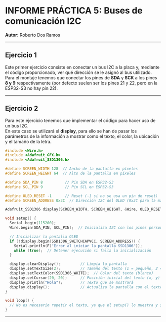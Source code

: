 
# INFORME PRÁCTICA 5: Buses de comunicación I2C  
**Autor:** Roberto Dos Ramos  


---

## Ejercicio 1  
Este primer ejercicio consiste en conectar un bus I2C a la placa y, mediante el código proporcionado, ver qué dirección se le asignó al bus utilizado.  
Para el montaje tenemos que conectar los pines de **SDA** y **SCK** a los pines **8 y 9** respectivamente (por defecto suelen ser los pines 21 y 22, pero en la ESP32-S3 no hay pin 22).

---

## Ejercicio 2  
Para este ejercicio tenemos que implementar el código para hacer uso de un bus I2C.  
En este caso se utilizará el **display**, para ello se han de pasar los parámetros de la información a mostrar como el texto, el color, la ubicación y el tamaño de la letra.

```cpp
#include <Wire.h> 
#include <Adafruit_GFX.h> 
#include <Adafruit_SSD1306.h> 

#define SCREEN_WIDTH 128  // Ancho de la pantalla en píxeles 
#define SCREEN_HEIGHT 64  // Alto de la pantalla en píxeles

#define SDA_PIN 8          // Pin SDA en ESP32-S3 
#define SCL_PIN 9          // Pin SCL en ESP32-S3 

#define OLED_RESET -1      // Reset (-1 si no se usa un pin de reset) 
#define SCREEN_ADDRESS 0x3C  // Dirección I2C del OLED (0x3C para la mayoría de pantallas SSD1306) 

Adafruit_SSD1306 display(SCREEN_WIDTH, SCREEN_HEIGHT, &Wire, OLED_RESET); 

void setup() { 
  Serial.begin(115200); 
  Wire.begin(SDA_PIN, SCL_PIN);  // Inicializa I2C con los pines personalizados 

  // Inicializar la pantalla OLED 
  if (!display.begin(SSD1306_SWITCHCAPVCC, SCREEN_ADDRESS)) { 
    Serial.println(F("Error al iniciar la pantalla SSD1306")); 
    while (true);  // Detener ejecución si falla la inicialización 
  } 

  display.clearDisplay();         // Limpia la pantalla 
  display.setTextSize(2);         // Tamaño del texto (1 = pequeño, 2 = mediano, etc.) 
  display.setTextColor(SSD1306_WHITE);  // Color del texto (blanco) 
  display.setCursor(20, 20);      // Posición inicial del texto (x, y) 
  display.println("Hola");        // Texto que se mostrará 
  display.display();              // Actualiza la pantalla con el texto 
} 

void loop() { 
  // No es necesario repetir el texto, ya que el setup() lo muestra y se mantiene en la pantalla 
}
```

---
